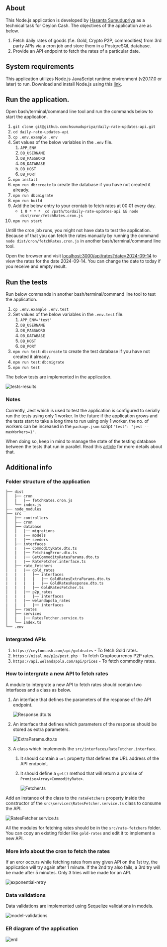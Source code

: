 ## About

This Node.js application is developed by [Hasanta Sumudupriya](https://www.linkedin.com/in/hsumudupriya) as a technical task for Ceylon Cash. The objectives of the application are as below.

1. Fetch daily rates of goods (f.e. Gold, Crypto P2P, commodities) from 3rd party APIs via a cron job and store them in a PostgreSQL database.
1. Provide an API endpoint to fetch the rates of a particular date.

## System requirements

This application utilizes Node.js JavaScript runtime environment (v20.17.0 or later) to run. Download and install Node.js using this [link](https://nodejs.org/en/download/package-manager/current).

## Run the application.

Open bash/terminal/command line tool and run the commands below to start the application.

1. `git clone git@github.com:hsumudupriya/daily-rate-updates-api.git`
1. `cd daily-rate-updates-api`
1. `cp .env.example .env`
1. Set values of the below variables in the `.env` file.
    1. `APP_ENV`
    1. `DB_USERNAME`
    1. `DB_PASSWORD`
    1. `DB_DATABASE`
    1. `DB_HOST`
    1. `DB_PORT`
1. `npm install`
1. `npm run db:create` to create the database if you have not created it already.
1. `npm run db:migrate`
1. `npm run build`
1. Add the below entry to your crontab to fetch rates at 00:01 every day.
    - `1 0 * * *  cd /path/to/daily-rate-updates-api && node dist/cron/fetchRates.cron.js`
1. `npm run start`

Untill the cron job runs, you might not have data to test the application. Because of that you can fetch the rates manually by running the command `node dist/cron/fetchRates.cron.js` in another bash/terminal/command line tool.

Open the browser and visit [localhost:3000/api/rates?date=2024-09-14](http://localhost:3000/api/rates?date=2024-09-14) to view the rates for the date 2024-09-14. You can change the date to today if you receive and empty result.

## Run the tests

Run below commands in another bash/terminal/command line tool to test the application.

1. `cp .env.example .env.test`
1. Set values of the below variables in the `.env.test` file.
    1. `APP_ENV='test'`
    1. `DB_USERNAME`
    1. `DB_PASSWORD`
    1. `DB_DATABASE`
    1. `DB_HOST`
    1. `DB_PORT`
1. `npm run test:db:create` to create the test database if you have not created it already.
1. `npm run test:db:migrate`
1. `npm run test`

The below tests are implemented in the application.

![tests-results](/assets/test-results.jpg 'tests-results')

### Notes

Currently, Jest which is used to test the application is configured to serially run the tests using only 1 worker. In the future if the application grows and the tests start to take a long time to run using only 1 worker, the no. of workers can be increased in the `package.json` script `"test": "jest --maxWorkers=1"`.

When doing so, keep in mind to manage the state of the testing database between the tests that run in parallel. Read this [article](https://dev.to/walrusai/testing-database-interactions-with-jest-519n) for more details about that.

## Additional info

### Folder structure of the application

```
├── dist
│   ├── cron
│   |   |── fetchRates.cron.js
│   └── index.js
├── node_modules
├── src
│   ├── controllers
│   ├── cron
│   ├── database
│   |   |── migrations
│   |   |── models
│   |   |── seeders
│   ├── interfaces
│   |   |── CommodityRate.dto.ts
│   |   |── FetchingError.dto.ts
│   |   |── GetCommodityRatesParams.dto.ts
│   |   |── RateFetcher.interface.ts
│   ├── rate_fetchers
│   |   |── gold_rates
|   |   |   |── interfaces
|   |   |   |   |── GoldRatesExtraParams.dto.ts
|   |   |   |   |── GoldRatesResponse.dto.ts
|   |   |   |── GoldRatesFetcher.ts
│   |   |── p2p_rates
|   |   |   |── interfaces
│   |   |── welandapola_rates
|   |   |   |── interfaces
│   ├── routes
│   ├── services
│   |   |── RatesFetcher.service.ts
│   └── index.ts
└── .env
```

### Intergrated APIs

1. `https://ceyloncash.com/api/goldrates` - To fetch Gold rates.
1. `https://nisal.me/p2p/post.php` - To fetch Cryptocurrency P2P rates.
1. `https://api.welandapola.com/api/prices` - To fetch commodity rates.

### How to intergrate a new API to fetch rates

A module to intergrate a new API to fetch rates should contain two interfaces and a class as below.

1. An interface that defines the parameters of the response of the API endpoint.

    ![Response.dto.ts](assets/Response.dto.ts.jpg 'Response.dto.ts')

1. An interface that defines which parameters of the response should be stored as extra parameters.

    ![ExtraParams.dto.ts](assets/ExtraParams.dto.ts.jpg 'ExtraParams.dto.ts')

1. A class which implements the `src/interfaces/RateFetcher.interface`.

    1. It should contain a `url` property that defines the URL address of the API endpoint.
    1. It should define a `get()` method that will return a promise of `Promise<Array<CommodityRate>`.

        ![Fetcher.ts](assets/Fetcher.ts.jpg 'Fetcher.ts')

Add an instance of the class to the `rateFetchers` property inside the constructor of the `src\services\RatesFetcher.service.ts` class to consume the API.

![RatesFetcher.service.ts](assets/RatesFetcher.service.ts.jpg 'RatesFetcher.service.ts')

All the modules for fetching rates should be in the `src/rate-fetchers` folder. You can copy an existing folder like `gold-rates` and edit it to implement a new API.

### More info about the cron to fetch the rates

If an eror occurs while fetching rates from any given API on the 1st try, the application will try again after 1 minute. If the 2nd try also fails, a 3rd try will be made after 5 minutes. Only 3 tries will be made for an API.

![exponential-retry](assets/exponential-retry.jpg 'exponential-retry')

### Data validations

Data validations are implemented using Sequelize validations in models.

![model-validations](assets/model-validations.jpg 'model-validations')

### ER diagram of the application

![erd](assets/erd.jpg 'erd')

